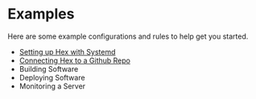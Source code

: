 # Examples

Here are some example configurations and rules to help get you started.

- [Setting up Hex with Systemd](examples/run-as-systemd.md)
- [Connecting Hex to a Github Repo](examples/continuous-integrations.md)
- Building Software
- Deploying Software
- Monitoring a Server

